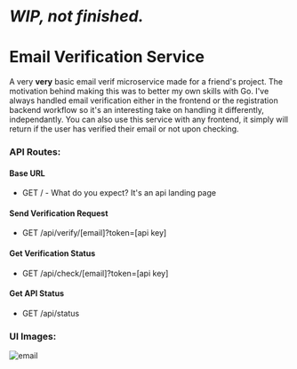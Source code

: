# _WIP, not finished._

# Email Verification Service

A very **very** basic email verif microservice made for a friend's project. The motivation behind making this was to better my own skills with Go. I've always handled email verification either in the frontend or the registration backend workflow so it's an interesting take on handling it differently, independantly. You can also use this service with any frontend, it simply will return if the user has verified their email or not upon checking.

### API Routes:

#### Base URL

- GET / - What do you expect? It's an api landing page

#### Send Verification Request

- GET /api/verify/[email]?token=[api key]

#### Get Verification Status

- GET /api/check/[email]?token=[api key]

#### Get API Status

- GET /api/status

### UI Images:

![email](https://i.imgur.com/KwGKnad.png)
